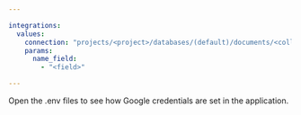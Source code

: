 ```yaml
---

integrations:
  values:
    connection: "projects/<project>/databases/(default)/documents/<collection>"
    params:
      name_field:
        - "<field>"

---
```


Open the .env files to see how Google credentials are set in the application.
